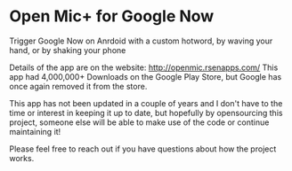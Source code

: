 # Open Mic+ for Google Now
Trigger Google Now on Anrdoid with a custom hotword, by waving your hand, or by shaking your phone

Details of the app are on the website: http://openmic.rsenapps.com/
This app had 4,000,000+ Downloads on the Google Play Store, but Google has once again removed it from the store.

This app has not been updated in a couple of years and I don't have to the time or interest in keeping it up to date, but hopefully by opensourcing this project, someone else will be able to make use of the code or continue maintaining it!

Please feel free to reach out if you have questions about how the project works.
